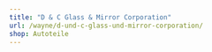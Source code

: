 ```yaml
---
title: "D & C Glass & Mirror Corporation"
url: /wayne/d-und-c-glass-und-mirror-corporation/
shop: Autoteile
---
```

